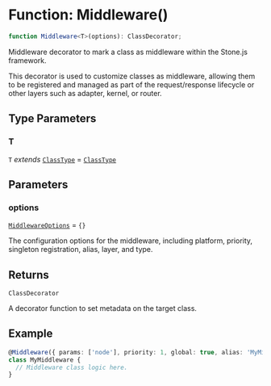 # Function: Middleware()

```ts
function Middleware<T>(options): ClassDecorator;
```

Middleware decorator to mark a class as middleware within the Stone.js framework.

This decorator is used to customize classes as middleware, allowing them to be registered and managed
as part of the request/response lifecycle or other layers such as adapter, kernel, or router.

## Type Parameters

### T

`T` *extends* [`ClassType`](../../../declarations/type-aliases/ClassType.md) = [`ClassType`](../../../declarations/type-aliases/ClassType.md)

## Parameters

### options

[`MiddlewareOptions`](../../../declarations/interfaces/MiddlewareOptions.md) = `{}`

The configuration options for the middleware, including platform, priority, singleton registration, alias, layer, and type.

## Returns

`ClassDecorator`

A decorator function to set metadata on the target class.

## Example

```typescript
@Middleware({ params: ['node'], priority: 1, global: true, alias: 'MyMiddleware' })
class MyMiddleware {
  // Middleware class logic here.
}
```
